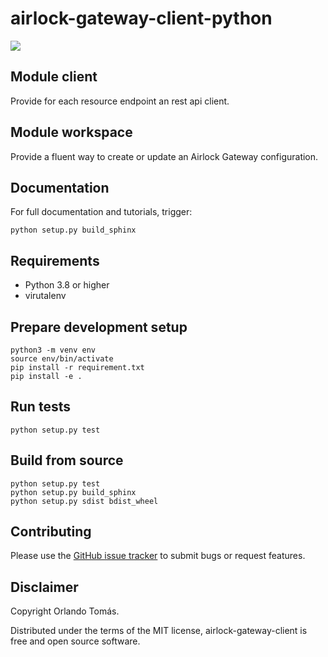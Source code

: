 # airlock-gateway-client-python
![](https://github.com/orltom/airlock-gateway-client-python/workflows/CI/badge.svg)

## Module client
Provide for each resource endpoint an rest api client.

## Module workspace
Provide a fluent way to create or update an Airlock Gateway configuration.

## Documentation
For full documentation and tutorials, trigger:
```
python setup.py build_sphinx
```

## Requirements
- Python 3.8 or higher
- virutalenv

## Prepare development setup
```
python3 -m venv env
source env/bin/activate
pip install -r requirement.txt
pip install -e .
```

## Run tests
```
python setup.py test
```

## Build from source
```
python setup.py test
python setup.py build_sphinx
python setup.py sdist bdist_wheel
```

## Contributing
Please use the [GitHub issue tracker](https://github.com/orltom/airlock-gateway-client-python/issues) to submit bugs or request features.

## Disclaimer
Copyright Orlando Tomás.

Distributed under the terms of the MIT license, airlock-gateway-client is free and open source software.